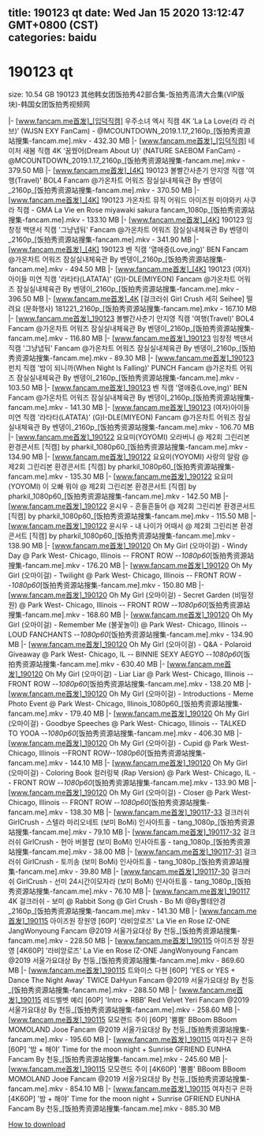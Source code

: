 
title: 190123 qt
date: Wed Jan 15 2020 13:12:47 GMT+0800 (CST)    
categories: baidu
---

# 190123 qt
size: 10.54 GB
 190123 其他韩女团饭拍秀42部合集-饭拍秀高清大合集(VIP版块)-韩国女团饭拍秀视频网
 
|- [www.fancam.me首发]_[입덕직캠] 우주소녀 엑시 직캠 4K ‘La La Love(라 라 러브)’ (WJSN EXY FanCam) - @MCOUNTDOWN_2019.1.17_2160p_[饭拍秀资源站搜集-fancam.me].mkv - 432.30 MB
|- [www.fancam.me首发]_[입덕직캠] 네이처 새봄 직캠 4K ‘꿈꿨어(Dream About U)’ (NATURE SAEBOM FanCam) - @MCOUNTDOWN_2019.1.17_2160p_[饭拍秀资源站搜集-fancam.me].mkv - 379.50 MB
|- [www.fancam.me首发]_[4K] 190123 볼빨간사춘기 안지영 직캠 '여행(Travel)' BOL4 Fancam @가온차트 어워즈 잠실실내체육관 By 벤뎅이_2160p_[饭拍秀资源站搜集-fancam.me].mkv - 370.50 MB
|- [www.fancam.me首发]_[4K] 190123 가온차트 뮤직 어워드 아이즈원 미야와키 사쿠라 직캠 - GMA La Vie en Rose miyawaki sakura fancam_1080p_[饭拍秀资源站搜集-fancam.me].mkv - 133.10 MB
|- [www.fancam.me首发]_[4K] 190123 임창정 백댄서 직캠 '그냥냅둬' Fancam @가온차트 어워즈 잠실실내체육관 By 벤뎅이_2160p_[饭拍秀资源站搜集-fancam.me].mkv - 341.90 MB
|- [www.fancam.me首发]_[4K] 190123 벤 직캠 '열애중(Love,ing)' BEN Fancam @가온차트 어워즈 잠실실내체육관 By 벤뎅이_2160p_[饭拍秀资源站搜集-fancam.me].mkv - 494.50 MB
|- [www.fancam.me首发]_[4K] 190123 (여자)아이들 미연 직캠 '라타타(LATATA)' (G)I-DLE(MIYEON) Fancam @가온차트 어워즈 잠실실내체육관 By 벤뎅이_2160p_[饭拍秀资源站搜集-fancam.me].mkv - 396.50 MB
|- [www.fancam.me首发]_4K [걸크러쉬 Girl Crush 세히 Seihee] 떨려요 (문화행사) 181221_2160p_[饭拍秀资源站搜集-fancam.me].mkv - 167.10 MB
|- [www.fancam.me首发]_190123 볼빨간사춘기 안지영 직캠 '여행(Travel)' BOL4 Fancam @가온차트 어워즈 잠실실내체육관 By 벤뎅이_2160p_[饭拍秀资源站搜集-fancam.me].mkv - 116.80 MB
|- [www.fancam.me首发]_190123 임창정 백댄서 직캠 '그냥냅둬' Fancam @가온차트 어워즈 잠실실내체육관 By 벤뎅이_2160p_[饭拍秀资源站搜集-fancam.me].mkv - 89.30 MB
|- [www.fancam.me首发]_190123 펀치 직캠 '밤이 되니까(When Night Is Falling)' PUNCH Fancam @가온차트 어워즈 잠실실내체육관 By 벤뎅이_2160p_[饭拍秀资源站搜集-fancam.me].mkv - 103.50 MB
|- [www.fancam.me首发]_190123 벤 직캠 '열애중(Love,ing)' BEN Fancam @가온차트 어워즈 잠실실내체육관 By 벤뎅이_2160p_[饭拍秀资源站搜集-fancam.me].mkv - 141.30 MB
|- [www.fancam.me首发]_190123 (여자)아이들 미연 직캠 '라타타(LATATA)' (G)I-DLE(MIYEON) Fancam @가온차트 어워즈 잠실실내체육관 By 벤뎅이_2160p_[饭拍秀资源站搜集-fancam.me].mkv - 106.70 MB
|- [www.fancam.me首发]_190122 요요미(YOYOMI) 오라버니 @ 제2회 그린리본 환경콘서트 [직캠] by pharkil_1080p60_[饭拍秀资源站搜集-fancam.me].mkv - 134.90 MB
|- [www.fancam.me首发]_190122 요요미(YOYOMI) 사랑의 알람 @ 제2회 그린리본 환경콘서트 [직캠] by pharkil_1080p60_[饭拍秀资源站搜集-fancam.me].mkv - 135.30 MB
|- [www.fancam.me首发]_190122 요요미(YOYOMI) 이 오빠 뭐야 @ 제2회 그린리본 환경콘서트 [직캠] by pharkil_1080p60_[饭拍秀资源站搜集-fancam.me].mkv - 142.50 MB
|- [www.fancam.me首发]_190122 윤시우 - 흔들흔들어 @ 제2회 그린리본 환경콘서트 [직캠] by pharkil_1080p60_[饭拍秀资源站搜集-fancam.me].mkv - 115.50 MB
|- [www.fancam.me首发]_190122 윤시우 - 내 나이가 어때서 @ 제2회 그린리본 환경콘서트 [직캠] by pharkil_1080p60_[饭拍秀资源站搜集-fancam.me].mkv - 138.90 MB
|- [www.fancam.me首发]_190120 Oh My Girl (오마이걸) - Windy Day @ Park West- Chicago, Illinois -- FRONT ROW --_1080p60_[饭拍秀资源站搜集-fancam.me].mkv - 176.20 MB
|- [www.fancam.me首发]_190120 Oh My Girl (오마이걸) - Twilight @ Park West- Chicago, Illinois -- FRONT ROW --_1080p60_[饭拍秀资源站搜集-fancam.me].mkv - 150.80 MB
|- [www.fancam.me首发]_190120 Oh My Girl (오마이걸) - Secret Garden (비밀정원) @ Park West- Chicago, Illinois -- FRONT ROW --_1080p60_[饭拍秀资源站搜集-fancam.me].mkv - 168.60 MB
|- [www.fancam.me首发]_190120 Oh My Girl (오마이걸) - Remember Me (불꽃놀이) @ Park West- Chicago, Illinois -- LOUD FANCHANTS --_1080p60_[饭拍秀资源站搜集-fancam.me].mkv - 134.90 MB
|- [www.fancam.me首发]_190120 Oh My Girl (오마이걸) - Q&A - Polaroid Giveaway @ Park West- Chicago, IL -- BINNIE SEXY AEGYO --_1080p60_[饭拍秀资源站搜集-fancam.me].mkv - 630.40 MB
|- [www.fancam.me首发]_190120 Oh My Girl (오마이걸) - Liar Liar @ Park West- Chicago, Illinois -- FRONT ROW --_1080p60_[饭拍秀资源站搜集-fancam.me].mkv - 138.20 MB
|- [www.fancam.me首发]_190120 Oh My Girl (오마이걸) - Introductions - Meme Photo Event @ Park West- Chicago, Illinois_1080p60_[饭拍秀资源站搜集-fancam.me].mkv - 179.40 MB
|- [www.fancam.me首发]_190120 Oh My Girl (오마이걸) - Goodbye Speeches @ Park West- Chicago, Illinois -- TALKED TO YOOA --_1080p60_[饭拍秀资源站搜集-fancam.me].mkv - 406.30 MB
|- [www.fancam.me首发]_190120 Oh My Girl (오마이걸) - Cupid @ Park West- Chicago, Illinois --FRONT ROW--_1080p60_[饭拍秀资源站搜集-fancam.me].mkv - 144.10 MB
|- [www.fancam.me首发]_190120 Oh My Girl (오마이걸) - Coloring Book 컬러링북 (Rap Version) @ Park West- Chicago, IL -- FRONT ROW --_1080p60_[饭拍秀资源站搜集-fancam.me].mkv - 133.90 MB
|- [www.fancam.me首发]_190120 Oh My Girl (오마이걸) - Closer @ Park West- Chicago, Illinois -- FRONT ROW --_1080p60_[饭拍秀资源站搜集-fancam.me].mkv - 138.30 MB
|- [www.fancam.me首发]_190117-33 걸크러쉬 GirlCrush - 스텔라 마리오네트 (보미 BoMi) 인사아트홀 - tang_1080p_[饭拍秀资源站搜集-fancam.me].mkv - 79.10 MB
|- [www.fancam.me首发]_190117-32 걸크러쉬 GirlCrush - 현아 버블팝 (보미 BoMi) 인사아트홀 - tang_1080p_[饭拍秀资源站搜集-fancam.me].mkv - 38.00 MB
|- [www.fancam.me首发]_190117-31 걸크러쉬 GirlCrush - 토끼송 (보미 BoMi) 인사아트홀 - tang_1080p_[饭拍秀资源站搜集-fancam.me].mkv - 39.80 MB
|- [www.fancam.me首发]_190117-30 걸크러쉬 GirlCrush - 선미 24시간이모자라 (보미 BoMi) 인사아트홀 - tang_1080p_[饭拍秀资源站搜集-fancam.me].mkv - 76.10 MB
|- [www.fancam.me首发]_190117 4K 걸크러쉬 - 보미 @ Rabbit Song @ Girl Crush - Bo Mi @By뿔테안경_2160p_[饭拍秀资源站搜集-fancam.me].mkv - 141.30 MB
|- [www.fancam.me首发]_190115 아이즈원 장원영 [60P] '라비앙로즈' La Vie en Rose IZ-ONE JangWonyoung Fancam @2019 서울가요대상 By 천둥_[饭拍秀资源站搜集-fancam.me].mkv - 228.50 MB
|- [www.fancam.me首发]_190115 아이즈원 장원영 [4K60P] '라비앙로즈' La Vie en Rose IZ-ONE JangWonyoung Fancam @2019 서울가요대상 By 천둥_[饭拍秀资源站搜集-fancam.me].mkv - 869.60 MB
|- [www.fancam.me首发]_190115 트와이스 다현 [60P] 'YES or YES + Dance The Night Away' TWICE DaHyun Fancam @2019 서울가요대상 By 천둥_[饭拍秀资源站搜集-fancam.me].mkv - 288.50 MB
|- [www.fancam.me首发]_190115 레드벨벳 예리 [60P] 'Intro + RBB' Red Velvet Yeri Fancam @2019 서울가요대상 By 천둥_[饭拍秀资源站搜集-fancam.me].mkv - 258.60 MB
|- [www.fancam.me首发]_190115 모모랜드 주이 [60P] '뿜뿜' BBoom BBoom MOMOLAND Jooe Fancam @2019 서울가요대상 By 천둥_[饭拍秀资源站搜集-fancam.me].mkv - 195.60 MB
|- [www.fancam.me首发]_190115 여자친구 은하 [60P] '밤 + 해야' Time for the moon night + Sunrise GFRIEND EUNHA Fancam By 천둥_[饭拍秀资源站搜集-fancam.me].mkv - 245.60 MB
|- [www.fancam.me首发]_190115 모모랜드 주이 [4K60P] '뿜뿜' BBoom BBoom MOMOLAND Jooe Fancam @2019 서울가요대상 By 천둥_[饭拍秀资源站搜集-fancam.me].mkv - 854.10 MB
|- [www.fancam.me首发]_190115 여자친구 은하 [4K60P] '밤 + 해야' Time for the moon night + Sunrise GFRIEND EUNHA Fancam By 천둥_[饭拍秀资源站搜集-fancam.me].mkv - 885.30 MB

[How to download](https://bpcam.bemobtrk.com/go/2ceec3aa-1ca2-46d6-b9ff-aaa5c184517c?jno=36)
